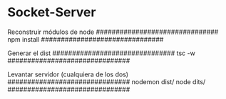 # Socket-Server

Reconstruir módulos de node
###############################
npm install
###############################

Generar el dist
###############################
tsc -w
###############################

Levantar servidor (cualquiera de los dos)
###############################
nodemon dist/
node dits/
###############################